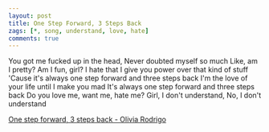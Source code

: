 ```yaml
---
layout: post
title: One Step Forward, 3 Steps Back
zags: [*, song, understand, love, hate]
comments: true
---
```

You got me fucked up in the head, Never doubted myself so much
Like, am I pretty? Am I fun, girl? 
I hate that I give you power over that kind of stuff
'Cause it's always one step forward and three steps back
I'm the love of your life until I make you mad
It's always one step forward and three steps back
Do you love me, want me, hate me? 
Girl, I don't understand, No, I don't understand

[One step forward, 3 steps back - Olivia Rodrigo](https://youtu.be/w-HfMiue7-k/)